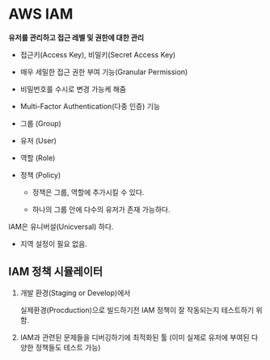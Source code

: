# AWS IAM



**유저를 관리하고 접근 레벨 및 권한에 대한 관리**



- 접근키(Access Key),  비밀키(Secret Access Key)
- 매우 세밀한 접근 권한 부여 기능(Granular Permission)
- 비밀번호를 수시로 변경 가능케 해줌
- Multi-Factor Authentication(다중 인증) 기능



- 그룹 (Group)

- 유저 (User)

- 역할 (Role)

- 정책 (Policy)

  - 정책은 그룹, 역할에 추가시킬 수 있다.

  - 하나의 그룹 안에 다수의 유저가 존재 가능하다.



IAM은 유니버설(Unicversal) 하다.

- 지역 설정이 필요 없음.



## IAM 정책 시뮬레이터

1. 개발 환경(Staging or Develop)에서

   실제환경(Procduction)으로 빌드하기전 IAM 정책이 잘 작동되는지 테스트하기 위함.

2. IAM과 관련된 문제들을 디버깅하기에 최적화된 툴 (이미 실제로 유저에 부여된 다양한 정책들도 테스트 가능)

